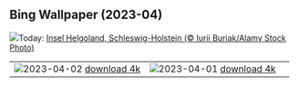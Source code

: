 ## Bing Wallpaper (2023-04)
![](https://www.bing.com/th?id=OHR.SchleswigHolsteinHelgoland_DE-DE2968840139_UHD.jpg&w=1000)Today: [Insel Helgoland, Schleswig-Holstein (© Iurii Buriak/Alamy Stock Photo)](https://www.bing.com/th?id=OHR.SchleswigHolsteinHelgoland_DE-DE2968840139_UHD.jpg)

|      |      |      |
| :----: | :----: | :----: |
|![](https://www.bing.com/th?id=OHR.JavaBromo_DE-DE6568221020_UHD.jpg&pid=hp&w=384&h=216&rs=1&c=4)2023-04-02 [download 4k](https://www.bing.com/th?id=OHR.JavaBromo_DE-DE6568221020_UHD.jpg)|![](https://www.bing.com/th?id=OHR.FrogMonth_DE-DE7731658257_UHD.jpg&pid=hp&w=384&h=216&rs=1&c=4)2023-04-01 [download 4k](https://www.bing.com/th?id=OHR.FrogMonth_DE-DE7731658257_UHD.jpg)|